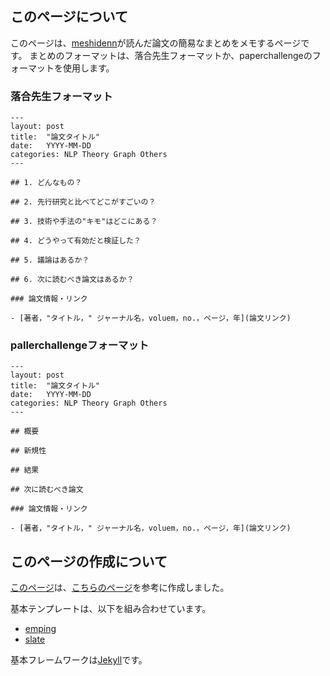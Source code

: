 ## このページについて
このページは、[meshidenn](https://github.com/meshidenn/)が読んだ論文の簡易なまとめをメモするページです。
まとめのフォーマットは、落合先生フォーマットか、paperchallengeのフォーマットを使用します。

### 落合先生フォーマット
```
---
layout: post
title:  "論文タイトル"
date:   YYYY-MM-DD
categories: NLP Theory Graph Others
---

## 1. どんなもの？

## 2. 先行研究と比べてどこがすごいの？

## 3. 技術や手法の"キモ"はどこにある？

## 4. どうやって有効だと検証した？

## 5. 議論はあるか？

## 6. 次に読むべき論文はあるか？

### 論文情報・リンク

- [著者，"タイトル，" ジャーナル名，voluem，no.，ページ，年](論文リンク)
```

### pallerchallengeフォーマット
```
---
layout: post
title:  "論文タイトル"
date:   YYYY-MM-DD
categories: NLP Theory Graph Others
---

## 概要

## 新規性

## 結果

## 次に読むべき論文

### 論文情報・リンク

- [著者，"タイトル，" ジャーナル名，voluem，no.，ページ，年](論文リンク)
```


## このページの作成について
[このページ](https://github.com/meshidenn/paper-survey)は、[こちらのページ](https://github.com/shunk031/paper-survey)を参考に作成しました。

基本テンプレートは、以下を組み合わせています。
- [emping](https://github.com/rmsubekti/emping) 
- [slate](https://github.com/pages-themes/slate)

基本フレームワークは[Jekyll](https://github.com/jekyll/jekyll)です。

